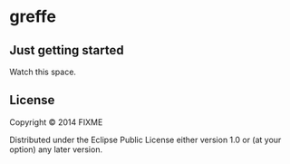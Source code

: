 # greffe

## Just getting started

Watch this space.

## License

Copyright © 2014 FIXME

Distributed under the Eclipse Public License either version 1.0 or (at
your option) any later version.
